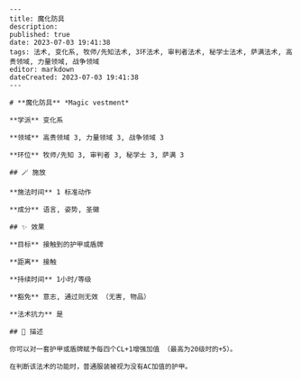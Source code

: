 
    ---
    title: 魔化防具
    description: 
    published: true
    date: 2023-07-03 19:41:38
    tags: 法术, 变化系, 牧师/先知法术, 3环法术, 审判者法术, 秘学士法术, 萨满法术, 高贵领域, 力量领域, 战争领域
    editor: markdown
    dateCreated: 2023-07-03 19:41:38
    ---

    # **魔化防具** *Magic vestment*

    **学派** 变化系 

    **领域** 高贵领域 3, 力量领域 3, 战争领域 3

    **环位** 牧师/先知 3, 审判者 3, 秘学士 3, 萨满 3

    ## 🪄 施放

    **施法时间** 1 标准动作

    **成分** 语言, 姿势, 圣徽

    ## ✨ 效果 

    **目标** 接触到的护甲或盾牌 

    **距离** 接触  

    **持续时间** 1小时/等级 

    **豁免** 意志, 通过则无效 （无害, 物品）

    **法术抗力** 是

    ## 📖 描述

    你可以对一套护甲或盾牌赋予每四个CL+1增强加值 （最高为20级时的+5）。

    在判断该法术的功能时，普通服装被视为没有AC加值的护甲。
    
